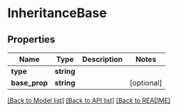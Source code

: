 # InheritanceBase

## Properties
Name | Type | Description | Notes
------------ | ------------- | ------------- | -------------
**type** | **string** |  | 
**base_prop** | **string** |  | [optional] 

[[Back to Model list]](../README.md#documentation-for-models) [[Back to API list]](../README.md#documentation-for-api-endpoints) [[Back to README]](../README.md)


